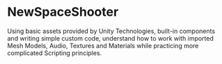 # NewSpaceShooter
Using basic assets provided by Unity Technologies, built-in components and writing simple custom code, understand how to work with imported Mesh Models, Audio, Textures and Materials while practicing more complicated Scripting principles.
